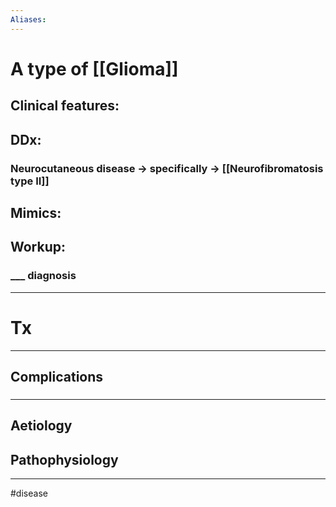 ```yaml
---
Aliases:
---
```

# A type of [[Glioma]]
## Clinical features:
###
## DDx: 
### Neurocutaneous disease -> specifically -> [[Neurofibromatosis type II]]
## Mimics:
###
## Workup:
### ___ diagnosis
---
# Tx

---
## Complications
###

---
## Aetiology
## Pathophysiology
---
#disease 